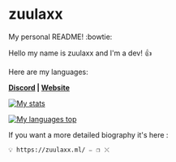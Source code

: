# zuulaxx
My personal README!  :bowtie:

Hello my name is zuulaxx and I'm a dev! 👍

Here are my languages: 

**[Discord](https://discord.gg/6jmGFVWAGk) | [Website](https://zuulaxx.ml)**

[![My stats](https://ghstats.stilic.ml/api?username=zuulaxx89&hide_title=true&theme=dark)](https://github.com/anuraghazra/github-readme-stats)

[![My languages top](https://ghstats.stilic.ml/api/top-langs/?username=zuulaxx89&hide_title=true&theme=dark)](https://github.com/anuraghazra/github-readme-stats)

If you want a more detailed biography it's here : 

``💡 https://zuulaxx.ml/ ⎯⠀❐⠀⤬ ``
